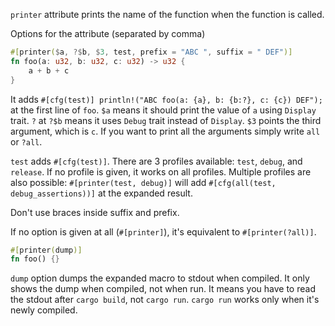 `printer` attribute prints the name of the function when the function is called.

Options for the attribute (separated by comma)

```rust
#[printer($a, ?$b, $3, test, prefix = "ABC ", suffix = " DEF")]
fn foo(a: u32, b: u32, c: u32) -> u32 {
    a + b + c
}
```

It adds `#[cfg(test)] println!("ABC foo(a: {a}, b: {b:?}, c: {c}) DEF");` at the first line of `foo`.
`$a` means it should print the value of `a` using `Display` trait.
`?` at `?$b` means it uses `Debug` trait instead of `Display`. `$3` points the third argument, which is `c`.
If you want to print all the arguments simply write `all` or `?all`.

`test` adds `#[cfg(test)]`. There are 3 profiles available: `test`, `debug`, and `release`. If no profile is given, it works on all profiles.
Multiple profiles are also possible: `#[printer(test, debug)]` will add `#[cfg(all(test, debug_assertions))]` at the expanded result.

Don't use braces inside suffix and prefix.

If no option is given at all (`#[printer]`), it's equivalent to `#[printer(?all)]`.

```rust
#[printer(dump)]
fn foo() {}
```

`dump` option dumps the expanded macro to stdout when compiled. It only shows the dump when compiled, not when run.
It means you have to read the stdout after `cargo build`, not `cargo run`. `cargo run` works only when it's newly compiled.